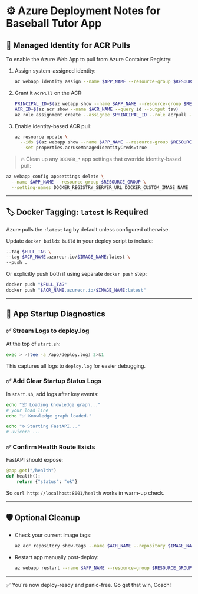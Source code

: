 # ⚙️ Azure Deployment Notes for Baseball Tutor App

## 🔐 Managed Identity for ACR Pulls

To enable the Azure Web App to pull from Azure Container Registry:

1. Assign system-assigned identity:
   ```bash
   az webapp identity assign --name $APP_NAME --resource-group $RESOURCE_GROUP
   ```

2. Grant it `AcrPull` on the ACR:
   ```bash
   PRINCIPAL_ID=$(az webapp show --name $APP_NAME --resource-group $RESOURCE_GROUP --query identity.principalId --output tsv)
   ACR_ID=$(az acr show --name $ACR_NAME --query id --output tsv)
   az role assignment create --assignee $PRINCIPAL_ID --role acrpull --scope $ACR_ID
   ```

3. Enable identity-based ACR pull:
   ```bash
   az resource update \
     --ids $(az webapp show --name $APP_NAME --resource-group $RESOURCE_GROUP --query id --output tsv)/config/web \
     --set properties.acrUseManagedIdentityCreds=true
   ```

> 🔥 Clean up any `DOCKER_*` app settings that override identity-based pull:
```bash
az webapp config appsettings delete \
  --name $APP_NAME --resource-group $RESOURCE_GROUP \
  --setting-names DOCKER_REGISTRY_SERVER_URL DOCKER_CUSTOM_IMAGE_NAME
```

---

## 🏷️ Docker Tagging: `latest` Is Required

Azure pulls the `:latest` tag by default unless configured otherwise.

Update `docker buildx build` in your deploy script to include:

```bash
--tag $FULL_TAG \
--tag $ACR_NAME.azurecr.io/$IMAGE_NAME:latest \
--push .
```

Or explicitly push both if using separate `docker push` step:
```bash
docker push "$FULL_TAG"
docker push "$ACR_NAME.azurecr.io/$IMAGE_NAME:latest"
```

---

## 🚦 App Startup Diagnostics

### ✅ Stream Logs to deploy.log

At the top of `start.sh`:

```bash
exec > >(tee -a /app/deploy.log) 2>&1
```

This captures all logs to `deploy.log` for easier debugging.

### ✅ Add Clear Startup Status Logs

In `start.sh`, add logs after key events:

```bash
echo "📦 Loading knowledge graph..."
# your load line
echo "✅ Knowledge graph loaded."

echo "⚙️ Starting FastAPI..."
# uvicorn ...
```

### ✅ Confirm Health Route Exists

FastAPI should expose:

```python
@app.get("/health")
def health():
    return {"status": "ok"}
```

So `curl http://localhost:8001/health` works in warm-up check.

---

## 🛡️ Optional Cleanup

- Check your current image tags:
  ```bash
  az acr repository show-tags --name $ACR_NAME --repository $IMAGE_NAME --output table
  ```

- Restart app manually post-deploy:
  ```bash
  az webapp restart --name $APP_NAME --resource-group $RESOURCE_GROUP
  ```

---

✅ You're now deploy-ready and panic-free. Go get that win, Coach!
